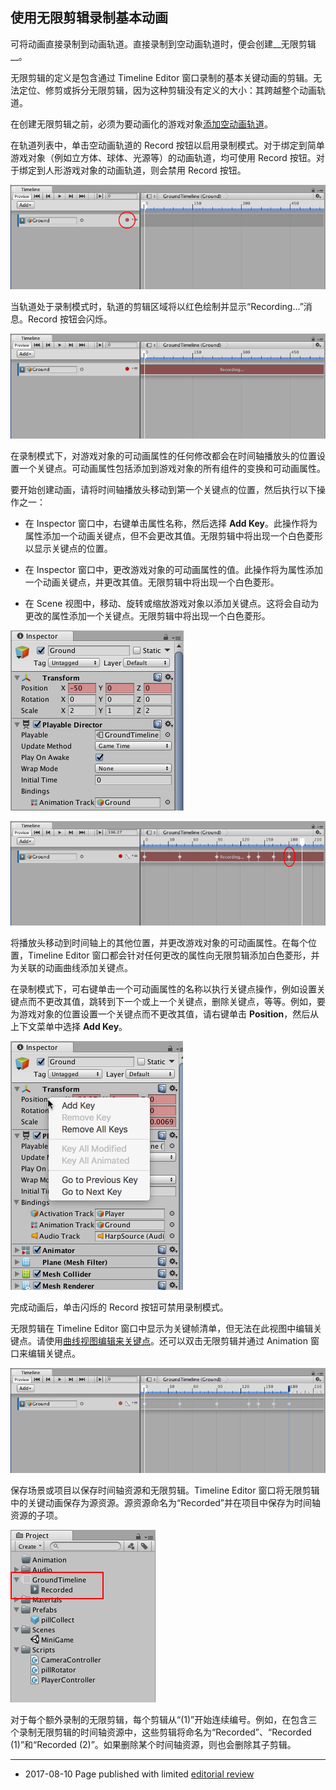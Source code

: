 ## 使用无限剪辑录制基本动画

可将动画直接录制到动画轨道。直接录制到空动画轨道时，便会创建__无限剪辑__。

无限剪辑的定义是包含通过 Timeline Editor 窗口录制的基本关键动画的剪辑。无法定位、修剪或拆分无限剪辑，因为这种剪辑没有定义的大小：其跨越整个动画轨道。

在创建无限剪辑之前，必须为要动画化的游戏对象[添加空动画轨道](TimelineAddingTracks.html)。

在轨道列表中，单击空动画轨道的 Record 按钮以启用录制模式。对于绑定到简单游戏对象（例如立方体、球体、光源等）的动画轨道，均可使用 Record 按钮。对于绑定到人形游戏对象的动画轨道，则会禁用 Record 按钮。

![在空轨道上单击 Record 按钮以启用录制模式](../uploads/Main/timeline_workflow_record_button.png)

当轨道处于录制模式时，轨道的剪辑区域将以红色绘制并显示“Recording...”消息。Record 按钮会闪烁。

![录制模式下的 Timeline Editor 窗口](../uploads/Main/timeline_workflow_recording.png)

在录制模式下，对游戏对象的可动画属性的任何修改都会在时间轴播放头的位置设置一个关键点。可动画属性包括添加到游戏对象的所有组件的变换和可动画属性。

要开始创建动画，请将时间轴播放头移动到第一个关键点的位置，然后执行以下操作之一：

* 在 Inspector 窗口中，右键单击属性名称，然后选择 __Add Key__。此操作将为属性添加一个动画关键点，但不会更改其值。无限剪辑中将出现一个白色菱形以显示关键点的位置。

* 在 Inspector 窗口中，更改游戏对象的可动画属性的值。此操作将为属性添加一个动画关键点，并更改其值。无限剪辑中将出现一个白色菱形。

* 在 Scene 视图中，移动、旋转或缩放游戏对象以添加关键点。这将会自动为更改的属性添加一个关键点。无限剪辑中将出现一个白色菱形。

![红色背景表示该属性的动画曲线已添加到剪辑中](../uploads/Main/timeline_property_red.png)

![设置关键点会向无限剪辑中添加一个白色菱形](../uploads/Main/timeline_workflow_recording_diamonds.png)

将播放头移动到时间轴上的其他位置，并更改游戏对象的可动画属性。在每个位置，Timeline Editor 窗口都会针对任何更改的属性向无限剪辑添加白色菱形，并为关联的动画曲线添加关键点。

在录制模式下，可右键单击一个可动画属性的名称以执行关键点操作，例如设置关键点而不更改其值，跳转到下一个或上一个关键点，删除关键点，等等。例如，要为游戏对象的位置设置一个关键点而不更改其值，请右键单击 __Position__，然后从上下文菜单中选择 __Add Key__。

![右键单击可动画属性的名称以执行关键点操作](../uploads/Main/timeline_workflow_keyframing_menu.png)

完成动画后，单击闪烁的 Record 按钮可禁用录制模式。

无限剪辑在 Timeline Editor 窗口中显示为关键帧清单，但无法在此视图中编辑关键点。请使用[曲线视图编辑来关键点](TimelineEditingKeys.html)。还可以双击无限剪辑并通过 Animation 窗口来编辑关键点。

![无限剪辑显示为关键帧清单](../uploads/Main/timeline_workflow_dopesheet.png)

保存场景或项目以保存时间轴资源和无限剪辑。Timeline Editor 窗口将无限剪辑中的关键动画保存为源资源。源资源命名为“Recorded”并在项目中保存为时间轴资源的子项。

![录制的剪辑在项目中保存在时间轴资源的下面](../uploads/Main/timeline_workflow_clip_in_project.png)

对于每个额外录制的无限剪辑，每个剪辑从“(1)”开始连续编号。例如，在包含三个录制无限剪辑的时间轴资源中，这些剪辑将命名为“Recorded”、“Recorded (1)”和“Recorded (2)”。如果删除某个时间轴资源，则也会删除其子剪辑。

---
* <span class="page-edit">2017-08-10  Page published with limited [editorial review](DocumentationEditorialReview.html)
</span>
